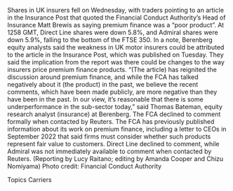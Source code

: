 Shares in UK insurers fell on Wednesday, with traders pointing to an article in the Insurance Post that quoted the Financial Conduct Authority’s Head of Insurance Matt Brewis as saying premium finance was a “poor product”.
At 1258 GMT, Direct Line shares were down 5.8%, and Admiral shares were down 5.9%, falling to the bottom of the FTSE 350.
In a note, Berenberg equity analysts said the weakness in UK motor insurers could be attributed to the article in the Insurance Post, which was published on Tuesday. They said the implication from the report was there could be changes to the way insurers price premium finance products.
“(The article) has reignited the discussion around premium finance, and while the FCA has talked negatively about it (the product) in the past, we believe the recent comments, which have been made publicly, are more negative than they have been in the past. In our view, it’s reasonable that there is some underperformance in the sub-sector today,” said Thomas Bateman, equity research analyst (insurance) at Berenberg.
The FCA declined to comment formally when contacted by Reuters.
The FCA has previously published information about its work on premium finance, including a letter to CEOs in September 2022 that said firms must consider whether such products represent fair value to customers.
Direct Line declined to comment, while Admiral was not immediately available to comment when contacted by Reuters.
(Reporting by Lucy Raitano; editing by Amanda Cooper and Chizu Nomiyama)
Photo credit: Financial Conduct Authority

Topics
Carriers
